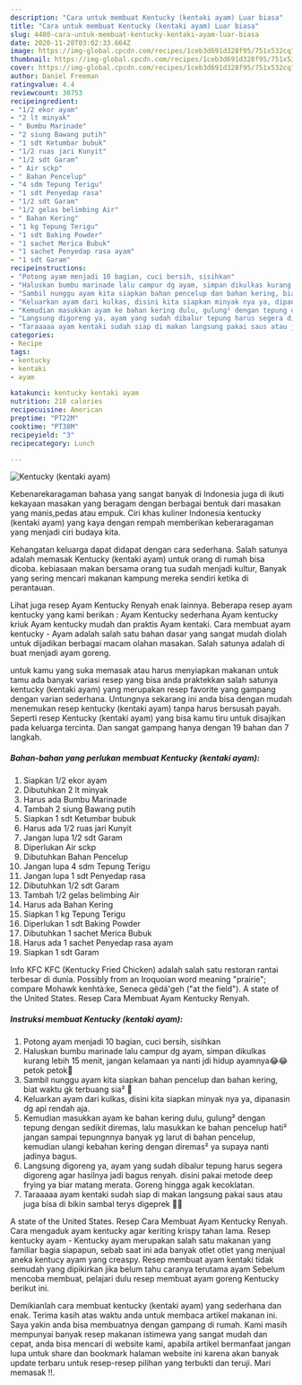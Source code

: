 ```yaml
---
description: "Cara untuk membuat Kentucky (kentaki ayam) Luar biasa"
title: "Cara untuk membuat Kentucky (kentaki ayam) Luar biasa"
slug: 4480-cara-untuk-membuat-kentucky-kentaki-ayam-luar-biasa
date: 2020-11-28T03:02:33.664Z
image: https://img-global.cpcdn.com/recipes/1ceb3d691d328f95/751x532cq70/kentucky-kentaki-ayam-foto-resep-utama.jpg
thumbnail: https://img-global.cpcdn.com/recipes/1ceb3d691d328f95/751x532cq70/kentucky-kentaki-ayam-foto-resep-utama.jpg
cover: https://img-global.cpcdn.com/recipes/1ceb3d691d328f95/751x532cq70/kentucky-kentaki-ayam-foto-resep-utama.jpg
author: Daniel Freeman
ratingvalue: 4.4
reviewcount: 30753
recipeingredient:
- "1/2 ekor ayam"
- "2 lt minyak"
- " Bumbu Marinade"
- "2 siung Bawang putih"
- "1 sdt Ketumbar bubuk"
- "1/2 ruas jari Kunyit"
- "1/2 sdt Garam"
- " Air sckp"
- " Bahan Pencelup"
- "4 sdm Tepung Terigu"
- "1 sdt Penyedap rasa"
- "1/2 sdt Garam"
- "1/2 gelas belimbing Air"
- " Bahan Kering"
- "1 kg Tepung Terigu"
- "1 sdt Baking Powder"
- "1 sachet Merica Bubuk"
- "1 sachet Penyedap rasa ayam"
- "1 sdt Garam"
recipeinstructions:
- "Potong ayam menjadi 10 bagian, cuci bersih, sisihkan"
- "Haluskan bumbu marinade lalu campur dg ayam, simpan dikulkas kurang lebih 15 menit, jangan kelamaan ya nanti jdi hidup ayamnya😂😂 petok petok🤭"
- "Sambil nunggu ayam kita siapkan bahan pencelup dan bahan kering, biat waktu gk terbuang sia² 🤗"
- "Keluarkan ayam dari kulkas, disini kita siapkan minyak nya ya, dipanasin dg api rendah aja."
- "Kemudian masukkan ayam ke bahan kering dulu, gulung² dengan tepung dengan sedikit diremas, lalu masukkan ke bahan pencelup hati² jangan sampai tepungnnya banyak yg larut di bahan pencelup, kemudian ulangi kebahan kering dengan diremas² ya supaya nanti jadinya bagus."
- "Langsung digoreng ya, ayam yang sudah dibalur tepung harus segera digoreng agar hasilnya jadi bagus renyah. disini pakai metode deep frying ya biar matang merata. Goreng hingga agak kecoklatan."
- "Taraaaaa ayam kentaki sudah siap di makan langsung pakai saus atau juga bisa di bikin sambal terys digeprek 🤗🤗"
categories:
- Recipe
tags:
- kentucky
- kentaki
- ayam

katakunci: kentucky kentaki ayam 
nutrition: 218 calories
recipecuisine: American
preptime: "PT22M"
cooktime: "PT38M"
recipeyield: "3"
recipecategory: Lunch

---
```



![Kentucky (kentaki ayam)](https://img-global.cpcdn.com/recipes/1ceb3d691d328f95/751x532cq70/kentucky-kentaki-ayam-foto-resep-utama.jpg)

Kebenarekaragaman bahasa yang sangat banyak di Indonesia juga di ikuti kekayaan masakan yang beragam dengan berbagai bentuk dari masakan yang manis,pedas atau empuk. Ciri khas kuliner Indonesia kentucky (kentaki ayam) yang kaya dengan rempah memberikan keberaragaman yang menjadi ciri budaya kita.


Kehangatan keluarga dapat didapat dengan cara sederhana. Salah satunya adalah memasak Kentucky (kentaki ayam) untuk orang di rumah bisa dicoba. kebiasaan makan bersama orang tua sudah menjadi kultur, Banyak yang sering mencari makanan kampung mereka sendiri ketika di perantauan.

Lihat juga resep Ayam Kentucky Renyah enak lainnya. Beberapa resep ayam kentucky yang kami berikan : Ayam Kentucky sederhana Ayam kentucky kriuk Ayam kentucky mudah dan praktis Ayam kentaki. Cara membuat ayam kentucky - Ayam adalah salah satu bahan dasar yang sangat mudah diolah untuk dijadikan berbagai macam olahan masakan. Salah satunya adalah di buat menjadi ayam goreng.

untuk kamu yang suka memasak atau harus menyiapkan makanan untuk tamu ada banyak variasi resep yang bisa anda praktekkan salah satunya kentucky (kentaki ayam) yang merupakan resep favorite yang gampang dengan varian sederhana. Untungnya sekarang ini anda bisa dengan mudah menemukan resep kentucky (kentaki ayam) tanpa harus bersusah payah.
Seperti resep Kentucky (kentaki ayam) yang bisa kamu tiru untuk disajikan pada keluarga tercinta. Dan sangat gampang hanya dengan 19 bahan dan 7 langkah.


<!--inarticleads1-->

##### Bahan-bahan yang perlukan membuat Kentucky (kentaki ayam):

1. Siapkan 1/2 ekor ayam
1. Dibutuhkan 2 lt minyak
1. Harus ada  Bumbu Marinade
1. Tambah 2 siung Bawang putih
1. Siapkan 1 sdt Ketumbar bubuk
1. Harus ada 1/2 ruas jari Kunyit
1. Jangan lupa 1/2 sdt Garam
1. Diperlukan  Air sckp
1. Dibutuhkan  Bahan Pencelup
1. Jangan lupa 4 sdm Tepung Terigu
1. Jangan lupa 1 sdt Penyedap rasa
1. Dibutuhkan 1/2 sdt Garam
1. Tambah 1/2 gelas belimbing Air
1. Harus ada  Bahan Kering
1. Siapkan 1 kg Tepung Terigu
1. Diperlukan 1 sdt Baking Powder
1. Dibutuhkan 1 sachet Merica Bubuk
1. Harus ada 1 sachet Penyedap rasa ayam
1. Siapkan 1 sdt Garam


Info KFC KFC (Kentucky Fried Chicken) adalah salah satu restoran rantai terbesar di dunia. Possibly from an Iroquoian word meaning &#34;prairie&#34;; compare Mohawk kenhtà:ke, Seneca gëdá&#39;geh (&#34;at the field&#34;). A state of the United States. Resep Cara Membuat Ayam Kentucky Renyah. 

<!--inarticleads2-->

##### Instruksi membuat  Kentucky (kentaki ayam):

1. Potong ayam menjadi 10 bagian, cuci bersih, sisihkan
1. Haluskan bumbu marinade lalu campur dg ayam, simpan dikulkas kurang lebih 15 menit, jangan kelamaan ya nanti jdi hidup ayamnya😂😂 petok petok🤭
1. Sambil nunggu ayam kita siapkan bahan pencelup dan bahan kering, biat waktu gk terbuang sia² 🤗
1. Keluarkan ayam dari kulkas, disini kita siapkan minyak nya ya, dipanasin dg api rendah aja.
1. Kemudian masukkan ayam ke bahan kering dulu, gulung² dengan tepung dengan sedikit diremas, lalu masukkan ke bahan pencelup hati² jangan sampai tepungnnya banyak yg larut di bahan pencelup, kemudian ulangi kebahan kering dengan diremas² ya supaya nanti jadinya bagus.
1. Langsung digoreng ya, ayam yang sudah dibalur tepung harus segera digoreng agar hasilnya jadi bagus renyah. disini pakai metode deep frying ya biar matang merata. Goreng hingga agak kecoklatan.
1. Taraaaaa ayam kentaki sudah siap di makan langsung pakai saus atau juga bisa di bikin sambal terys digeprek 🤗🤗


A state of the United States. Resep Cara Membuat Ayam Kentucky Renyah. Cara mengaduk ayam kentucky agar keriting krispy tahan lama. Resep kentucky ayam - Kentucky ayam merupakan salah satu makanan yang familiar bagia siapapun, sebab saat ini ada banyak otlet otlet yang menjual aneka kentucy ayam yang creaspy. Resep membuat ayam kentaki tidak semudah yang dipikirkan jika belum tahu caranya terutama ayam Sebelum mencoba membuat, pelajari dulu resep membuat ayam goreng Kentucky berikut ini. 

Demikianlah cara membuat kentucky (kentaki ayam) yang sederhana dan enak. Terima kasih atas waktu anda untuk membaca artikel makanan ini. Saya yakin anda bisa membuatnya dengan gampang di rumah. Kami masih mempunyai banyak resep makanan istimewa yang sangat mudah dan cepat, anda bisa mencari di website kami, apabila artikel bermanfaat jangan lupa untuk share dan bookmark halaman website ini karena akan banyak update terbaru untuk resep-resep pilihan yang terbukti dan teruji. Mari memasak !!. 
